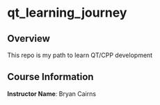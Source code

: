 # qt_learning_journey
## Overview
This repo is my path to learn QT/CPP development

## Course Information

**Instructor Name**: Bryan Cairns
